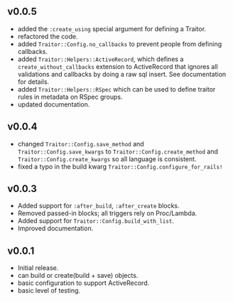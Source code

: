 v0.0.5
------

* added the `:create_using` special argument for defining a Traitor.
* refactored the code.
* added `Traitor::Config.no_callbacks` to prevent people from defining callbacks.
* added `Traitor::Helpers::ActiveRecord`, which defines a `create_without_callbacks`
  extension to ActiveRecord that ignores all validations and callbacks by doing a
  raw sql insert. See documentation for details.
* added `Traitor::Helpers::RSpec` which can be used to define traitor rules in
  metadata on RSpec groups.
* updated documentation.

v0.0.4
------

* changed `Traitor::Config.save_method` and `Traitor::Config.save_kwargs` to
  `Traitor::Config.create_method` and `Traitor::Config.create_kwargs` so all
  language is consistent.
* fixed a typo in the build kwarg `Traitor::Config.configure_for_rails!`

v0.0.3
------

* Added support for `:after_build`, `:after_create` blocks.
* Removed passed-in blocks; all triggers rely on Proc/Lambda.
* Added support for `Traitor::Config.build_with_list`.
* Improved documentation.

v0.0.1
------

* Initial release.
* can build or create(build + save) objects.
* basic configuration to support ActiveRecord.
* basic level of testing.

